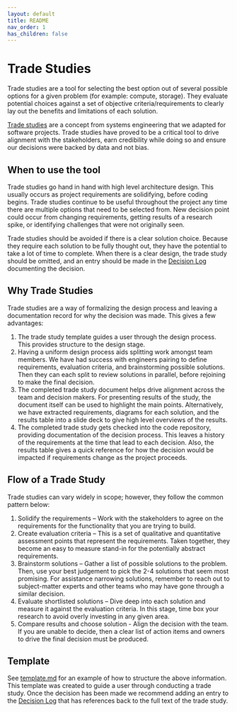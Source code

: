 ```yaml
---
layout: default
title: README
nav_order: 1
has_children: false
---
```


# Trade Studies

Trade studies are a tool for selecting the best option out of several possible options for a given problem (for example: compute, storage).
They evaluate potential choices against a set of objective criteria/requirements to clearly lay out the benefits and limitations
of each solution.

[Trade studies](https://en.wikipedia.org/wiki/Trade_study) are a concept from systems engineering that we adapted for software projects. Trade
studies have proved to be a critical tool to drive alignment with the stakeholders, earn credibility while doing so and ensure our decisions
were backed by data and not bias.  

## When to use the tool

Trade studies go hand in hand with high level architecture design. This usually occurs as project requirements are solidifying, before
coding begins. Trade studies continue to be useful throughout the project any time there are multiple options that need
to be selected from. New decision point could occur from changing requirements, getting results of a research spike, or identifying
challenges that were not originally seen.

Trade studies should be avoided if there is a clear solution choice. Because they require each solution to be fully thought out, they
have the potential to take a lot of time to complete. When there is a clear design, the trade study should be omitted, and an entry
should be made in the [Decision Log](../decision-log/README.md) documenting the decision.

## Why Trade Studies

Trade studies are a way of formalizing the design process and leaving a documentation record for why the decision was made. This gives a few advantages:

1. The trade study template guides a user through the design process. This provides structure to the design stage.
1. Having a uniform design process aids splitting work amongst team members. We have had success with engineers pairing to define requirements, evaluation criteria, and brainstorming possible solutions. Then they can each split to review solutions in parallel, before rejoining to make the final decision.
1. The completed trade study document helps drive alignment across the team and decision makers. For presenting results of the study, the document itself can be used to highlight the main points. Alternatively, we have extracted requirements, diagrams for each solution, and the results table into a slide deck to give high level overviews of the results.
1. The completed trade study gets checked into the code repository, providing documentation of the decision process. This leaves a history of the requirements at the time that lead to each decision. Also, the results table gives a quick reference for how the decision would be impacted if requirements change as the project proceeds.

## Flow of a Trade Study

Trade studies can vary widely in scope; however, they follow the common pattern below:

1. Solidify the requirements – Work with the stakeholders to agree on the requirements for the functionality that you are trying to build.
1. Create evaluation criteria – This is a set of qualitative and quantitative assessment points that represent the requirements. Taken together, they become an easy to measure stand-in for the potentially abstract requirements.
1. Brainstorm solutions – Gather a list of possible solutions to the problem. Then, use your best judgement to pick the 2-4 solutions that seem most promising. For assistance narrowing solutions, remember to reach out to subject-matter experts and other teams who may have gone through a similar decision.
1. Evaluate shortlisted solutions – Dive deep into each solution and measure it against the evaluation criteria. In this stage, time box your research to avoid overly investing in any given area.
1. Compare results and choose solution - Align the decision with the team. If you are unable to decide, then a clear list of action items and owners to drive the final decision must be produced.

## Template

See [template.md](./template.md) for an example of how to structure the above information. This template was created to guide a user
through conducting a trade study. Once the decision has been made we recommend adding an entry to the
[Decision Log](../decision-log/README.md) that has references back to the full text of the trade study.
